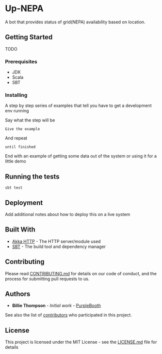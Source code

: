 # Up-NEPA

A bot that provides status of grid(NEPA) availability based on location.

## Getting Started

TODO

### Prerequisites

* JDK
* Scala
* SBT


### Installing

A step by step series of examples that tell you have to get a development env running

Say what the step will be

```
Give the example
```

And repeat

```
until finished
```

End with an example of getting some data out of the system or using it for a little demo

## Running the tests

```
sbt test
```

## Deployment

Add additional notes about how to deploy this on a live system

## Built With

* [Akka HTTP](https://github.com/akka/akka-http/) - The HTTP server/module used
* [SBT](http://www.scala-sbt.org/) - The build tool and dependency manager

## Contributing

Please read [CONTRIBUTING.md](https://gist.github.com/PurpleBooth/b24679402957c63ec426) for details on our code of conduct, and the process for submitting pull requests to us.

## Authors

* **Billie Thompson** - *Initial work* - [PurpleBooth](https://github.com/PurpleBooth)

See also the list of [contributors](https://github.com/your/project/contributors) who participated in this project.

## License

This project is licensed under the MIT License - see the [LICENSE.md](LICENSE.md) file for details



